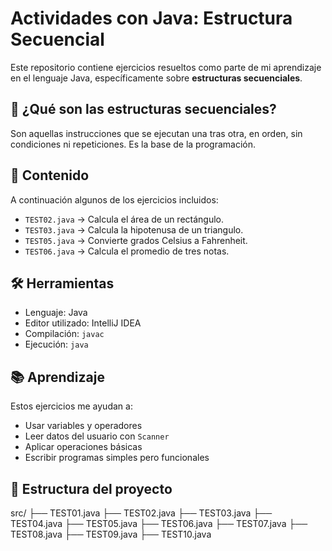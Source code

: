 # Actividades con Java: Estructura Secuencial

Este repositorio contiene ejercicios resueltos como parte de mi aprendizaje en el lenguaje Java, específicamente sobre **estructuras secuenciales**.

## 🧠 ¿Qué son las estructuras secuenciales?

Son aquellas instrucciones que se ejecutan una tras otra, en orden, sin condiciones ni repeticiones. Es la base de la programación.

## 📝 Contenido

A continuación algunos de los ejercicios incluidos:

- `TEST02.java` → Calcula el área de un rectángulo.
- `TEST03.java` → Calcula la hipotenusa de un triangulo.
- `TEST05.java` → Convierte grados Celsius a Fahrenheit.
- `TEST06.java` → Calcula el promedio de tres notas.

## 🛠️ Herramientas

- Lenguaje: Java
- Editor utilizado: IntelliJ IDEA
- Compilación: `javac`
- Ejecución: `java`

## 📚 Aprendizaje

Estos ejercicios me ayudan a:

- Usar variables y operadores
- Leer datos del usuario con `Scanner`
- Aplicar operaciones básicas
- Escribir programas simples pero funcionales

## 📁 Estructura del proyecto

src/
├── TEST01.java
├── TEST02.java
├── TEST03.java
├── TEST04.java
├── TEST05.java
├── TEST06.java
├── TEST07.java
├── TEST08.java
├── TEST09.java
├── TEST10.java
